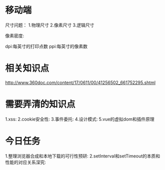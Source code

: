 
# 移动端
尺寸问题：
1.物理尺寸
2.像素尺寸
3.逻辑尺寸

像素密度:

dpi:每英寸的打印点数
ppi:每英寸的像素数


# 相关知识点
http://www.360doc.com/content/17/0611/00/41256502_661752295.shtml

# 需要弄清的知识点
1.xss:
2.cookie安全性:
3.事件委托:
4.设计模式:
5.vue的虚拟dom和插件原理


# 今日任务
1.整理浏览器合成和本地下载的可行性预研:
2.setInterval和setTimeout的本质和性能的对应关系深究:






